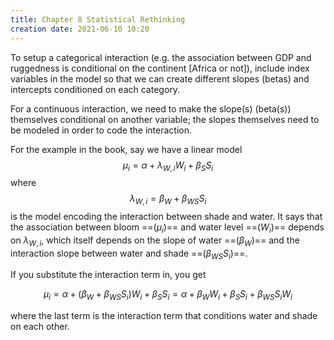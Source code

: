 ```yaml
---
title: Chapter 8 Statistical Rethinking
creation date: 2021-06-10 10:20
---
```



To setup a categorical interaction (e.g. the association between GDP and ruggedness is conditional on the continent [Africa or not]), include index variables in the model so that we can create different slopes (betas) and intercepts conditioned on each category. 

For a continuous interaction, we need to make the slope(s) (beta(s)) themselves conditional on another variable; the slopes themselves need to be modeled in order to code the interaction.

For the example in the book, say we have a linear model $$\mu_i = \alpha + \lambda_{W,i} W_i + \beta_S S_i$$ where $$\lambda_{W,i} = \beta_W + \beta_{WS} S_i$$ is the model encoding the interaction between shade and water. It says that the association between bloom ==($\mu_i$)== and water level ==($W_i$)== depends on $\lambda_{W,i}$, which itself depends on the slope of water ==($\beta_W$)== and the interaction slope between water and shade ==($\beta_{WS} S_i$)==.

If you substitute the interaction term in, you get

$$\mu_i = \alpha + (\beta_W + \beta_{WS} S_i) W_i + \beta_S S_i = \alpha + \beta_W W_i + \beta_S S_i + \beta_{WS} S_i W_i$$

where the last term is the interaction term that conditions water and shade on each other.

